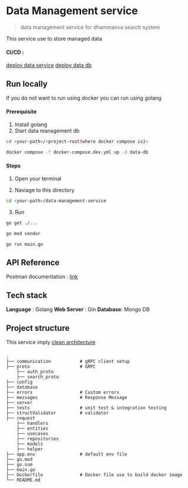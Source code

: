 # Data Management service

> data management service for dhammanva search system

This service use to store managed data

#### CI/CD : 
[deploy data service](../.github/workflows/data-deploy.yml)
[deploy data db](../.github/workflows/data-db.yml)

## Run locally

If you do not want to run using docker you can run using golang

#### Prerequisite

1. Install golang
2. Start data management db
``` bash
cd <your-path>/<project-root(where docker compose is)>
```
``` bash
docker compose -f docker-compose.dev.yml up -d data-db
```

#### Steps

1. Open your terminal

2. Naviage to this directory

```bash
cd <your-path>/data-management-service
```

3. Run

```bash
go get ./...
```

```bash
go mod vendor
```

```bash
go run main.go
```

## API Reference

Postman documentation : [link](https://documenter.getpostman.com/view/14178897/2s9YsNdVnb)

## Tech stack

**Language** : Golang
**Web Server** : Gin
**Database**: Mongo DB

## Project structure

This service imply [clean architecture](https://blog.cleancoder.com/uncle-bob/2012/08/13/the-clean-architecture.html)

###

    .
    ├── communication           # gRPC client setup
    ├── proto                   # GRPC
        ├── auth_proto 
        ├── search_proto 
    ├── config
    ├── database
    ├── errors                  # Custom errors
    ├── messages                # Response Message
    ├── server
    ├── tests                   # unit test & integration testing
    ├── structValidator         # validator
    ├── request
        ├── handlers
        ├── entities
        ├── usecases
        ├── repositories
        ├── models
        ├── helper
    ├── app.env                 # default env file
    ├── go.mod
    ├── go.sum
    ├── main.go
    ├── Dockerfile              # Docker file use to build docker image
    └── README.md
